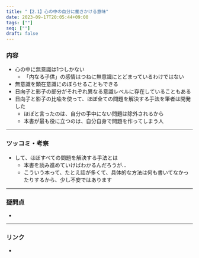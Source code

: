 ```yaml
---
title: "【2.1】心の中の自分に働きかける意味"
date: 2023-09-17T20:05:44+09:00
tags: [""]
seq: [""]
draft: false
---
```


### 内容
- 心の中に無意識は1つしかない
  - 「内なる子供」の感情はつねに無意識にとどまっているわけではない
- 無意識を顕在意識にのぼらせることもできる
- 日向子と影子の部分がそれぞれ異なる意識レベルに存在していることもある
- 日向子と影子の比喩を使って、ほぼ全ての問題を解決する手法を筆者は開発した
  - ほぼと言ったのは、自分の手中にない問題は除外されるから
  - 本書が最も役に立つのは、自分自身で問題を作ってしまう人

---
### ツッコミ・考察
- して、ほぼすべての問題を解決する手法とは
  - 本書を読み進めていけばわかるんだろうが...
  - こういう本って、たとえ話が多くて、具体的な方法は何も書いてなかったりするから、少し不安ではあります

---
### 疑問点
- 


---
### リンク
- 